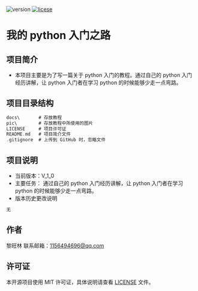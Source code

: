 <!--
 * @描述: 
 * @版本: V1_0_0
 * @作者: LiWanglin
 * @创建时间: 2019.12.28
 * @最后编辑人: LiWanglin
 * @最后编辑时间: 2019.12.28
 -->

![version](https://img.shields.io/badge/version-v__1__0-orange) [![licese](https://img.shields.io/badge/license-MIT-green)](https://github.com/WanglinLi595/version-control/blob/master/LICENSE)

# 我的 python 入门之路

## 项目简介

- 本项目主要是为了写一篇关于 python 入门的教程。通过自己的 python 入门经历讲解，让 python 入门者在学习 python 的时候能够少走一点弯路。
  
## 项目目录结构

```c
docs\       # 存放教程
pic\        # 存放教程中所使用的图片
LICENSE     # 项目许可证
README.md   # 项目简介文件
.gitignore  # 上传到 GitHub 时，忽略文件
```

## 项目说明

- 当前版本：V_1_0
- 主要任务：
  通过自己的 python 入门经历讲解，让 python 入门者在学习 python 的时候能够少走一点弯路。
- 版本历史更改说明
  
```python
无
```

## 作者

黎旺林 联系邮箱：1156494696@qq.com

## 许可证

本开源项目使用 MIT 许可证，具体说明请查看 [LICENSE](https://github.com/WanglinLi595/version-control/blob/master/LICENSE) 文件。
